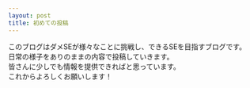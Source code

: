 ```yaml
---
layout: post
title: 初めての投稿
---
```


このブログはダメSEが様々なことに挑戦し、できるSEを目指すブログです。  
日常の様子をありのままの内容で投稿していきます。  
皆さんに少しでも情報を提供できればと思っています。  
これからよろしくお願いします！  


